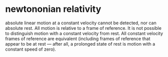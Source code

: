 # newtononian relativity

absolute linear motion at a constant velocity cannot be detected, nor can absolute rest. All motion is relative to a frame of reference. It is not possible to distinguish motion with a constant velocity from rest. All constant velocity frames of reference are equivalent (including frames of reference that appear to be at rest — after all, a prolonged state of rest is motion with a constant speed of zero).